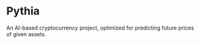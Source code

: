 # Pythia
An AI-based cryptocurrency project, optimized for predicting future prices of given assets.

